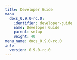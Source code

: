```yaml
---
title: Developer Guide
menu:
  docs_0.9.0-rc.0:
    identifier: developer-guide
    name: Developer Guide
    parent: setup
    weight: 40
menu_name: docs_0.9.0-rc.0
info:
  version: 0.9.0-rc.0
---
```


